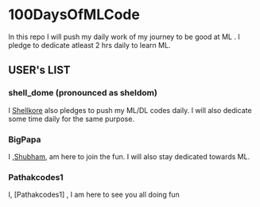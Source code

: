 # 100DaysOfMLCode
In this repo I will push my daily work of my journey to be good at ML . I pledge to dedicate atleast 2 hrs daily to learn ML.

## USER's LIST

### shell_dome (pronounced as sheldom)
I [Shellkore](https://github.com/shellkore) also pledges to push my ML/DL codes daily. I will also dedicate some time daily for the same purpose.

### BigPapa
I ,[Shubham](https://github.com/shubham7298), am here to join the fun. I will also stay dedicated towards ML.

### Pathakcodes1
I, [Pathakcodes1] , I am here to see you all doing fun

